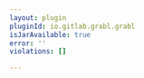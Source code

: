 ```yaml
---
layout: plugin
pluginId: io.gitlab.grabl.grabl
isJarAvailable: true
error: ''
violations: []

---
```

